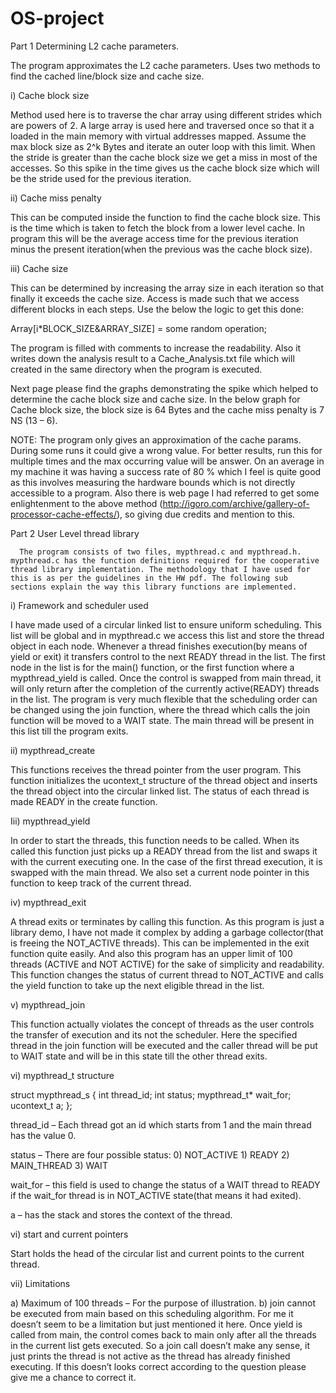 # OS-project

Part 1 Determining L2 cache parameters.

  The program approximates the L2 cache parameters. Uses two methods to find the cached line/block size and cache size.

i) Cache block size

  Method used here is to traverse the char array using different strides which are powers of 2. A large array is used here and traversed once so that it a loaded in the main memory with virtual addresses mapped. Assume the max block size as 2^k Bytes and iterate an outer loop with this limit. When the stride is greater than the cache block size we get a miss in most of the accesses. So this spike in the time gives us the cache block size which will be the stride used for the previous iteration. 

ii) Cache miss penalty

  This can be computed inside the function to find the cache block size. This is the time which is taken to fetch the block from a lower level cache. In program this will be the average access time for the previous iteration minus the present iteration(when the previous was the cache block size).

iii) Cache size

  This can be determined by increasing the array size in each iteration so that finally it exceeds the cache size. Access is made such that we access different blocks in each steps. Use the below the logic to get this done:

  Array[i*BLOCK_SIZE&ARRAY_SIZE] = some random operation; 

The program is filled with comments to increase the readability. Also it writes down the analysis result to a Cache_Analysis.txt file which will created in the same directory when the program is executed.

Next page please find the graphs demonstrating the spike which helped to determine the cache block size and cache size. In the below graph for Cache block size, the block size is 64 Bytes and the cache miss penalty is 7 NS (13 – 6).

NOTE:  The program only gives an approximation of the cache params. During some runs it could give a wrong value. For better results, run this for multiple times and the max occurring value will be answer. On an average in my machine it was having a success rate of 80 % which I feel is quite good as this involves measuring the hardware bounds which is not directly accessible to a program. Also there is web page I had referred to get some enlightenment to the above method (http://igoro.com/archive/gallery-of-processor-cache-effects/), so giving due credits and mention to this.








Part 2 User Level thread library

      The program consists of two files, mypthread.c and mypthread.h. mypthread.c has the function definitions required for the cooperative thread library implementation. The methodology that I have used for this is as per the guidelines in the HW pdf. The following sub sections explain the way this library functions are implemented.

i) Framework and scheduler used

  I have made used of a circular linked list to ensure uniform scheduling. This list will be global and in mypthread.c we access this list and store the thread object in each node. Whenever a thread finishes execution(by means of yield or exit) it transfers control to the next READY thread in the list. The first node in the list is for the main() function, or the first function where a mypthread_yield is called. Once the control is swapped from main thread, it will only return after the completion of the currently active(READY) threads in the list. The program is very much flexible that the scheduling order can be changed using the join function, where the thread which calls the join function will be moved to a WAIT state. The main thread will be present in this list till the program exits.  

ii) mypthread_create

  This functions receives the thread pointer from the user program. This function initializes the ucontext_t structure of the thread object and inserts the thread object into the circular linked list. The status of each thread is made READY in the create function.

Iii) mypthread_yield

  In order to start the threads, this function needs to be called. When its called this function just picks up a READY thread from the list and swaps it with the current executing one. In the case of the first thread execution, it is swapped with the main thread. We also set a current node pointer in this function to keep track of the current thread.

iv) mypthread_exit

  A thread exits or terminates by calling this function. As this program is just a library demo, I have not made it complex by adding a garbage collector(that is freeing the NOT_ACTIVE threads). This can be implemented in the exit function quite easily. And also this program has an upper limit of 100 threads (ACTIVE and NOT ACTIVE) for the sake of simplicity and readability. This function changes the status of current thread to NOT_ACTIVE and calls the yield function to take up the next eligible thread in the list.

v) mypthread_join

  This function actually violates the concept of threads as the user controls the transfer of execution and its not the scheduler. Here the specified thread in the join function will be executed and the caller thread will be put to WAIT state and will be in this state till the other thread exits.

vi) mypthread_t structure

struct mypthread_s
{
  int thread_id;
  int status;
  mypthread_t* wait_for;
  ucontext_t a;
};

thread_id – Each thread got an id which starts from 1 and the main thread has the value 0.

status – There are four possible status: 0) NOT_ACTIVE 1) READY 2) MAIN_THREAD 3) WAIT

wait_for – this field is used to change the status of a WAIT thread to READY if the wait_for thread is in NOT_ACTIVE state(that means it had exited).

a – has the stack and stores the context of the thread.

vi) start and current pointers

  Start holds the head of the circular list and current points to the current thread.

vii) Limitations

  a) Maximum of 100 threads – For the purpose of illustration.
  b) join cannot be executed from main based on this scheduling algorithm. For me it doesn’t seem to be a limitation but just mentioned it here. Once yield is called from main, the control comes back to main only after all the threads in the current list gets executed. So a join call doesn’t make any sense, it just prints the thread is not active as the thread has already finished executing. If this doesn’t looks correct according to the question please give me a chance to correct it.
